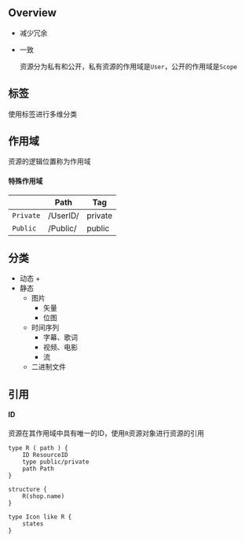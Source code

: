 ## Overview

+ 减少冗余

+ 一致

  资源分为私有和公开，私有资源的作用域是`User`，公开的作用域是`Scope`



## 标签

使用标签进行多维分类

## 作用域

资源的逻辑位置称为作用域

#### 特殊作用域

|           | Path     | Tag     |
| --------- | -------- | ------- |
| `Private` | /UserID/ | private |
| `Public`  | /Public/ | public  |



## 分类

+ 动态
  + 
+ 静态
  + 图片
    + 矢量
    + 位图
  + 时间序列
    + 字幕、歌词
    + 视频、电影
    + 流
  + 二进制文件

## 引用

#### ID

资源在其作用域中具有唯一的ID，使用`R`资源对象进行资源的引用

```
type R ( path ) {
    ID ResourceID
    type public/private
    path Path
}

structure {
    R(shop.name)
}
```

```
type Icon like R {
    states
}
```
